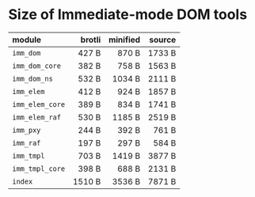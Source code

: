 # Size of Immediate-mode DOM tools

| module          |   brotli | minified |   source |
|:----------------|---------:|---------:|---------:|
| `imm_dom`       |    427 B |    870 B |   1733 B |
| `imm_dom_core`  |    382 B |    758 B |   1563 B |
| `imm_dom_ns`    |    532 B |   1034 B |   2111 B |
| `imm_elem`      |    412 B |    924 B |   1857 B |
| `imm_elem_core` |    389 B |    834 B |   1741 B |
| `imm_elem_raf`  |    530 B |   1185 B |   2519 B |
| `imm_pxy`       |    244 B |    392 B |    761 B |
| `imm_raf`       |    197 B |    297 B |    584 B |
| `imm_tmpl`      |    703 B |   1419 B |   3877 B |
| `imm_tmpl_core` |    398 B |    688 B |   2131 B |
| `index`         |   1510 B |   3536 B |   7871 B |

